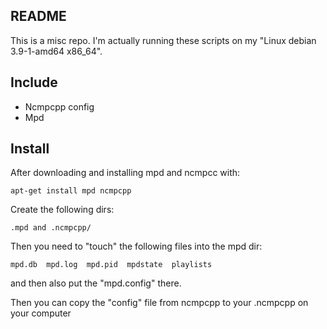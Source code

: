README
------

This is a misc repo. I'm actually running these scripts
on my "Linux debian 3.9-1-amd64 x86_64".

Include
-------

- Ncmpcpp config
- Mpd

Install
-------

After downloading and installing mpd and ncmpcc with:

	apt-get install mpd ncmpcpp

Create the following dirs:

	.mpd and .ncmpcpp/

Then you need to "touch" the following files into the mpd dir:

	mpd.db  mpd.log  mpd.pid  mpdstate  playlists

and then also put the "mpd.config" there.

Then you can copy the "config" file from ncmpcpp to your .ncmpcpp on your computer


